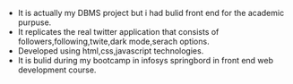 * It is actually my DBMS project but i had bulid front end for the academic purpuse.
* It replicates the real twitter application that consists of followers,following,twite,dark mode,serach options.
* Developed using html,css,javascript technologies.
* It is bulid during my bootcamp in infosys springbord in front end web development course. 
